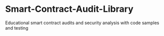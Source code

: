 # Smart-Contract-Audit-Library
Educational smart contract audits and security analysis with code samples and testing
